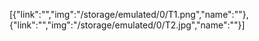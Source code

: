 [{"link":"","img":"/storage/emulated/0/T1.png","name":""},{"link":"","img":"/storage/emulated/0/T2.jpg","name":""}]
